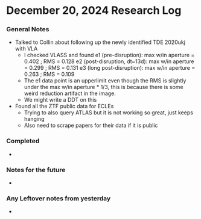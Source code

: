 # December 20, 2024 Research Log
### General Notes
* Talked to Collin about following up the newly identified TDE 2020ukj with VLA
  * I checked VLASS and found 
  e1 (pre-disruption): max w/in aperture = 0.402 ; RMS = 0.128
  e2 (post-disruption, dt~13d): max w/in aperture = 0.299 ; RMS = 0.131
  e3 (long post-disruption): max w/in aperture = 0.263 ; RMS = 0.109
  * The e1 data point is an upperlimit even though the RMS is slightly under the max w/in aperture * 1/3, this is because there is some weird reduction artifact in the image. 
  * We might write a DDT on this
* Found all the ZTF public data for ECLEs 
  * Trying to also query ATLAS but it is not working so great, just keeps hanging
  * Also need to scrape papers for their data if it is public





### Completed
* 

### Notes for the future
* 

### Any Leftover notes from yesterday
* 
